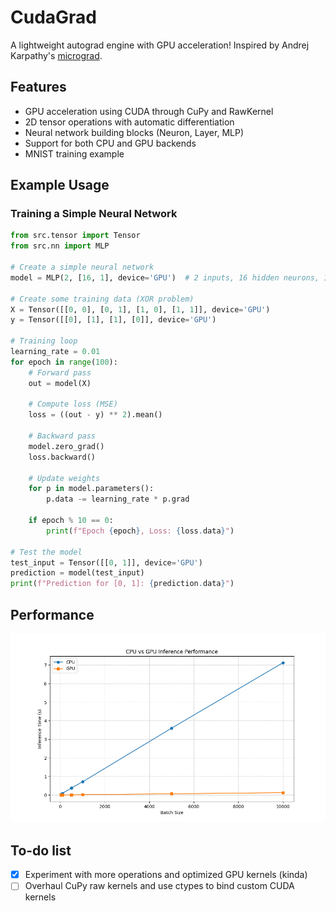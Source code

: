 # CudaGrad

A lightweight autograd engine with GPU acceleration! Inspired by Andrej Karpathy's [micrograd](https://github.com/karpathy/micrograd).

## Features

- GPU acceleration using CUDA through CuPy and RawKernel
- 2D tensor operations with automatic differentiation
- Neural network building blocks (Neuron, Layer, MLP)
- Support for both CPU and GPU backends
- MNIST training example

## Example Usage

### Training a Simple Neural Network

```python
from src.tensor import Tensor
from src.nn import MLP

# Create a simple neural network
model = MLP(2, [16, 1], device='GPU')  # 2 inputs, 16 hidden neurons, 1 output

# Create some training data (XOR problem)
X = Tensor([[0, 0], [0, 1], [1, 0], [1, 1]], device='GPU')
y = Tensor([[0], [1], [1], [0]], device='GPU')

# Training loop
learning_rate = 0.01
for epoch in range(100):
    # Forward pass
    out = model(X)
    
    # Compute loss (MSE)
    loss = ((out - y) ** 2).mean()
    
    # Backward pass
    model.zero_grad()
    loss.backward()
    
    # Update weights
    for p in model.parameters():
        p.data -= learning_rate * p.grad
    
    if epoch % 10 == 0:
        print(f"Epoch {epoch}, Loss: {loss.data}")

# Test the model
test_input = Tensor([[0, 1]], device='GPU')
prediction = model(test_input)
print(f"Prediction for [0, 1]: {prediction.data}")
```

## Performance
![Benchmark Results](out.png)

## To-do list

- [x] Experiment with more operations and optimized GPU kernels (kinda)
- [ ] Overhaul CuPy raw kernels and use ctypes to bind custom CUDA kernels

